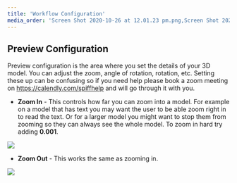 ```yaml
---
title: 'Workflow Configuration'
media_order: 'Screen Shot 2020-10-26 at 12.01.23 pm.png,Screen Shot 2020-10-26 at 12.01.34 pm.png'
---
```


## Preview Configuration

Preview configuration is the area where you set the details of your 3D model. You can adjust the zoom, angle of rotation, rotation, etc. Setting these up can be confusing so if you need help please book a zoom meeting on https://calendly.com/spiffhelp and will go through it with you.

- **Zoom In** - This controls how far you can zoom into a model. For example on a model that has text you may want the user to be able zoom right in to read the text. Or for a larger model you might want to stop them from zooming so they can always see the whole model. To zoom in hard try adding **0.001**.

![](https://help.spiff.com.au/user/pages/04.Spiff-Concepts/03.workflows/03.step-details/04.workflow-configuration/Screen%20Shot%202020-10-26%20at%2012.01.34%20pm.png)

- **Zoom Out** - This works the same as zooming in.

![](https://help.spiff.com.au/user/pages/04.Spiff-Concepts/03.workflows/03.step-details/04.workflow-configuration/Screen%20Shot%202020-10-26%20at%2012.01.23%20pm.png)


